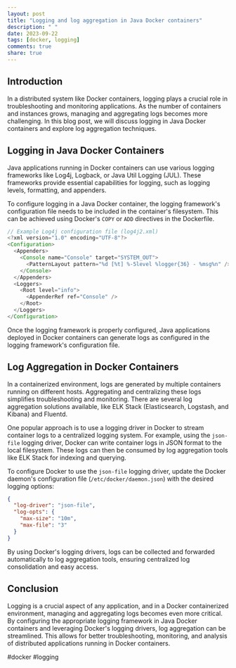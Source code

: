 ```yaml
---
layout: post
title: "Logging and log aggregation in Java Docker containers"
description: " "
date: 2023-09-22
tags: [docker, logging]
comments: true
share: true
---
```


## Introduction
In a distributed system like Docker containers, logging plays a crucial role in troubleshooting and monitoring applications. As the number of containers and instances grows, managing and aggregating logs becomes more challenging. In this blog post, we will discuss logging in Java Docker containers and explore log aggregation techniques.

## Logging in Java Docker Containers
Java applications running in Docker containers can use various logging frameworks like Log4j, Logback, or Java Util Logging (JUL). These frameworks provide essential capabilities for logging, such as logging levels, formatting, and appenders.

To configure logging in a Java Docker container, the logging framework's configuration file needs to be included in the container's filesystem. This can be achieved using Docker's `COPY` or `ADD` directives in the Dockerfile.

```java
// Example Log4j configuration file (log4j2.xml)
<?xml version="1.0" encoding="UTF-8"?>
<Configuration>
  <Appenders>
    <Console name="Console" target="SYSTEM_OUT">
      <PatternLayout pattern="%d [%t] %-5level %logger{36} - %msg%n" />
    </Console>
  </Appenders>
  <Loggers>
    <Root level="info">
      <AppenderRef ref="Console" />
    </Root>
  </Loggers>
</Configuration>
```

Once the logging framework is properly configured, Java applications deployed in Docker containers can generate logs as configured in the logging framework's configuration file.

## Log Aggregation in Docker Containers
In a containerized environment, logs are generated by multiple containers running on different hosts. Aggregating and centralizing these logs simplifies troubleshooting and monitoring. There are several log aggregation solutions available, like ELK Stack (Elasticsearch, Logstash, and Kibana) and Fluentd.

One popular approach is to use a logging driver in Docker to stream container logs to a centralized logging system. For example, using the `json-file` logging driver, Docker can write container logs in JSON format to the local filesystem. These logs can then be consumed by log aggregation tools like ELK Stack for indexing and querying.

To configure Docker to use the `json-file` logging driver, update the Docker daemon's configuration file (`/etc/docker/daemon.json`) with the desired logging options:

```json
{
  "log-driver": "json-file",
  "log-opts": {
    "max-size": "10m",
    "max-file": "3"
  }
}
```

By using Docker's logging drivers, logs can be collected and forwarded automatically to log aggregation tools, ensuring centralized log consolidation and easy access.

## Conclusion
Logging is a crucial aspect of any application, and in a Docker containerized environment, managing and aggregating logs becomes even more critical. By configuring the appropriate logging framework in Java Docker containers and leveraging Docker's logging drivers, log aggregation can be streamlined. This allows for better troubleshooting, monitoring, and analysis of distributed applications running in Docker containers.

#docker #logging
